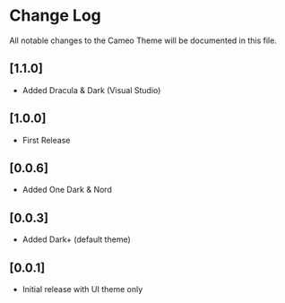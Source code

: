 # Change Log
All notable changes to the Cameo Theme will be documented in this file.

## [1.1.0]
- Added Dracula & Dark (Visual Studio)

## [1.0.0]
- First Release

## [0.0.6]
- Added One Dark & Nord

## [0.0.3]
- Added Dark+ (default theme)

## [0.0.1]
- Initial release with UI theme only
